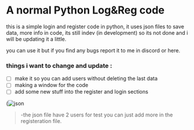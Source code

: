 # A normal Python Log&Reg code
this is a simple login and register code in python, it uses json files to save data, more info in code,
its still indev (in development) so its not done and i will be updating it a little.

you can use it but if you find any bugs report it to me in discord or here.

### things i want to change and update :
- [ ] make it so you can add users without deleting the last data
- [ ] making a window for the code
- [ ] add some new stuff into the register and login sections

(![json](https://user-images.githubusercontent.com/87281406/137697106-cf87f64c-d3eb-47ac-b4f3-7566ba940ea1.png)

> -the json file have 2 users for test you can just add more in the registeration file.
